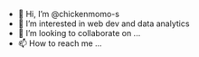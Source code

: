 - 👋 Hi, I’m @chickenmomo-s
- 👀 I’m interested in web dev and data analytics
- 💞️ I’m looking to collaborate on ...
- 📫 How to reach me ...

<!---
chickenmomo-s/chickenmomo-s is a ✨ special ✨ repository because its `README.md` (this file) appears on your GitHub profile.
You can click the Preview link to take a look at your changes.
--->
